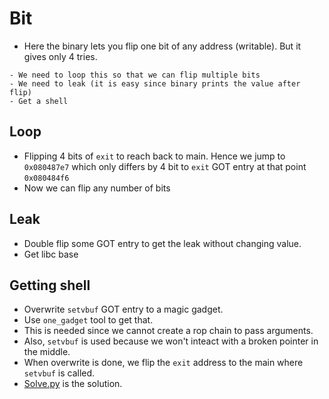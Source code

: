 # Bit
* Here the binary lets you flip one bit of any address (writable). But it gives only 4 tries.
```
- We need to loop this so that we can flip multiple bits
- We need to leak (it is easy since binary prints the value after flip)
- Get a shell
```

## Loop
* Flipping 4 bits of `exit` to reach back to main. Hence we jump to `0x080487e7` which only differs by 4 bit to `exit` GOT entry at that point `0x080484f6`
* Now we can flip any number of bits

## Leak
* Double flip some GOT entry to get the leak without changing value. 
* Get libc base

## Getting shell
* Overwrite `setvbuf` GOT entry to a magic gadget.
* Use `one_gadget` tool to get that.
* This is needed since we cannot create a rop chain to pass arguments.
* Also, `setvbuf` is used because we won't inteact with a broken pointer in the middle.
* When overwrite is done, we flip the `exit` address to the main where `setvbuf` is called.
* [Solve.py](./exp.py) is the solution.
